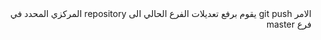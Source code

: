 <div dir="rtl">
الامر
git push <remote name> <branch name>
يقوم برفع تعديلات الفرع الحالي الى repository المركزي المحدد في فرع master
</div>